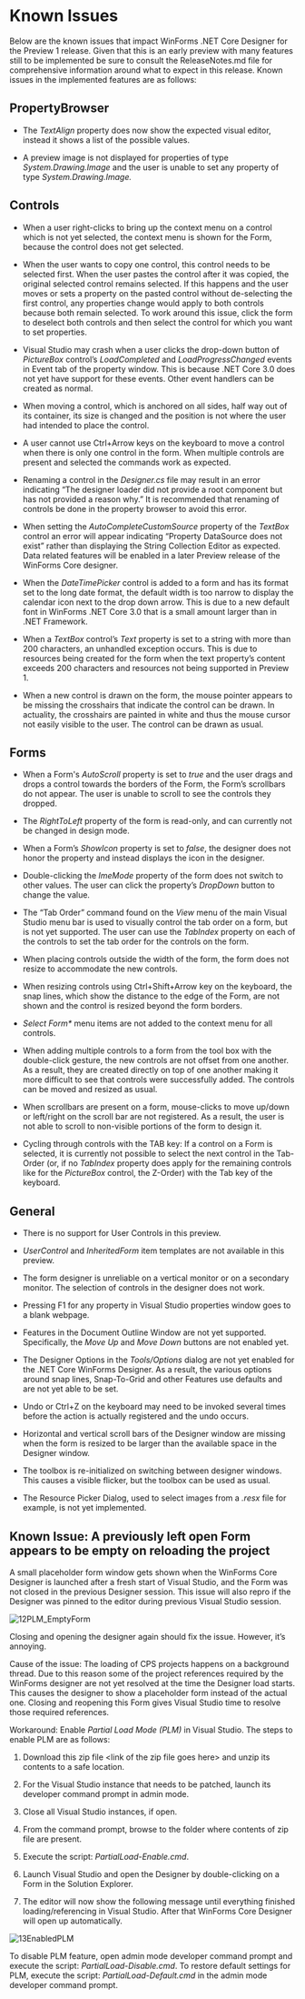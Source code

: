 Known Issues
===============

Below are the known issues that impact WinForms .NET Core Designer for the
Preview 1 release. Given that this is an early preview with many features still
to be implemented be sure to consult the ReleaseNotes.md file for comprehensive
information around what to expect in this release. Known issues in the
implemented features are as follows:

PropertyBrowser
---------------

-   The *TextAlign* property does now show the expected visual editor, instead
    it shows a list of the possible values.

-   A preview image is not displayed for properties of type
    *System.Drawing.Image* and the user is unable to set any property of type
    *System.Drawing.Image.*

Controls
--------

-   When a user right-clicks to bring up the context menu on a control which is
    not yet selected, the context menu is shown for the Form, because the
    control does not get selected.

-   When the user wants to copy one control, this control needs to be selected
    first. When the user pastes the control after it was copied, the original
    selected control remains selected. If this happens and the user moves or
    sets a property on the pasted control without de-selecting the first
    control, any properties change would apply to both controls because both
    remain selected. To work around this issue, click the form to deselect both
    controls and then select the control for which you want to set properties.

-   Visual Studio may crash when a user clicks the drop-down button of
    *PictureBox* control’s *LoadCompleted* and *LoadProgressChanged* events in
    Event tab of the property window. This is because .NET Core 3.0 does not yet
    have support for these events. Other event handlers can be created as
    normal.

-   When moving a control, which is anchored on all sides, half way out of its
    container, its size is changed and the position is not where the user had
    intended to place the control.

-   A user cannot use Ctrl+Arrow keys on the keyboard to move a control when
    there is only one control in the form. When multiple controls are present
    and selected the commands work as expected.

-   Renaming a control in the *Designer.cs* file may result in an error
    indicating “The designer loader did not provide a root component but has not
    provided a reason why.” It is recommended that renaming of controls be done
    in the property browser to avoid this error.

-   When setting the *AutoCompleteCustomSource* property of the *TextBox*
    control an error will appear indicating “Property DataSource does not exist”
    rather than displaying the String Collection Editor as expected. Data
    related features will be enabled in a later Preview release of the WinForms
    Core designer.

-   When the *DateTimePicker* control is added to a form and has its format set
    to the long date format, the default width is too narrow to display the
    calendar icon next to the drop down arrow. This is due to a new default font
    in WinForms .NET Core 3.0 that is a small amount larger than in .NET
    Framework.

-   When a *TextBox* control’s *Text* property is set to a string with more than
    200 characters, an unhandled exception occurs. This is due to resources
    being created for the form when the text property’s content exceeds 200
    characters and resources not being supported in Preview 1.

-   When a new control is drawn on the form, the mouse pointer appears to be
    missing the crosshairs that indicate the control can be drawn. In actuality,
    the crosshairs are painted in white and thus the mouse cursor not easily
    visible to the user. The control can be drawn as usual.

Forms
-----

-   When a Form's *AutoScroll* property is set to *true* and the user drags and
    drops a control towards the borders of the Form, the Form’s scrollbars do
    not appear. The user is unable to scroll to see the controls they dropped.

-   The *RightToLeft* property of the form is read-only, and can currently not be
    changed in design mode.

-   When a Form’s *ShowIcon* property is set to *false*, the designer does not
    honor the property and instead displays the icon in the designer.

-   Double-clicking the *ImeMode* property of the form does not switch to other
    values. The user can click the property’s *DropDown* button to change the
    value.

-   The “Tab Order” command found on the *View* menu of the main Visual Studio
    menu bar is used to visually control the tab order on a form, but is not yet
    supported. The user can use the *TabIndex* property on each of the controls
    to set the tab order for the controls on the form.

-   When placing controls outside the width of the form, the form does not
    resize to accommodate the new controls.

-   When resizing controls using Ctrl+Shift+Arrow key on the keyboard, the
    snap lines, which show the distance to the edge of the Form, are not shown
    and the control is resized beyond the form borders.

-   *Select Form\** menu items are not added to the context menu for all
    controls.

-   When adding multiple controls to a form from the tool box with the
    double-click gesture, the new controls are not offset from one another. As a
    result, they are created directly on top of one another making it more
    difficult to see that controls were successfully added. The controls can be
    moved and resized as usual.

-   When scrollbars are present on a form, mouse-clicks to move up/down or
    left/right on the scroll bar are not registered. As a result, the user is
    not able to scroll to non-visible portions of the form to design it.

-   Cycling through controls with the TAB key: If a control on a Form is
    selected, it is currently not possible to select the next control in the
    Tab-Order (or, if no *TabIndex* property does apply for the remaining controls
    like for the *PictureBox* control, the Z-Order) with the Tab key of the
    keyboard.

General
-------

-   There is no support for User Controls in this preview.

-   *UserControl* and *InheritedForm* item templates are not available in this
    preview.

-   The form designer is unreliable on a vertical monitor or on a secondary
    monitor. The selection of controls in the designer does not work.

-   Pressing F1 for any property in Visual Studio properties window goes to a
    blank webpage.

-   Features in the Document Outline Window are not yet supported. Specifically,
    the *Move Up* and *Move Down* buttons are not enabled yet.

-   The Designer Options in the *Tools/Options* dialog are not yet enabled for
    the .NET Core WinForms Designer. As a result, the various options around
    snap lines, Snap-To-Grid and other Features use defaults and are not yet able
    to be set.

-   Undo or Ctrl+Z on the keyboard may need to be invoked several times before
    the action is actually registered and the undo occurs.

-   Horizontal and vertical scroll bars of the Designer window are missing when
    the form is resized to be larger than the available space in the Designer
    window.

-   The toolbox is re-initialized on switching between designer windows. This
    causes a visible flicker, but the toolbox can be used as usual.

-   The Resource Picker Dialog, used to select images from a *.resx* file for
    example, is not yet implemented.

Known Issue: A previously left open Form appears to be empty on reloading the project
-------------------------------------------------------------------------------------

A small placeholder form window gets shown when the WinForms Core Designer is
launched after a fresh start of Visual Studio, and the Form was not closed in
the previous Designer session. This issue will also repro if the Designer was
pinned to the editor during previous Visual Studio session.

![12PLM_EmptyForm][12PLM_EmptyForm]

Closing and opening the designer again should fix the issue. However, it’s
annoying.

Cause of the issue: The loading of CPS projects happens on a background thread.
Due to this reason some of the project references required by the WinForms
designer are not yet resolved at the time the Designer load starts. This causes
the designer to show a placeholder form instead of the actual one. Closing and
reopening this Form gives Visual Studio time to resolve those required
references.

Workaround: Enable *Partial Load Mode (PLM)* in Visual Studio. The steps to
enable PLM are as follows:

1. Download this zip file \<link of the zip file goes here\> and unzip its
contents to a safe location.

2. For the Visual Studio instance that needs to be patched, launch its developer
command prompt in admin mode.

3. Close all Visual Studio instances, if open.

4. From the command prompt, browse to the folder where contents of zip file are
present.

5. Execute the script: *PartialLoad-Enable.cmd*.

6. Launch Visual Studio and open the Designer by double-clicking on a Form in
the Solution Explorer.

7. The editor will now show the following message until everything finished
loading/referencing in Visual Studio. After that WinForms Core Designer will
open up automatically.

![13EnabledPLM][13EnabledPLM]

To disable PLM feature, open admin mode developer command prompt and execute the
script: *PartialLoad-Disable.cmd*. To restore default settings for PLM, execute
the script: *PartialLoad-Default.cmd* in the admin mode developer command
prompt.

[01VisualStudioInstaller]: screenshots/01VisualStudioInstaller.png
[02VisualStudioInstaller]: screenshots/02VisualStudioInstaller.png
[03InitializingVSIX]: screenshots/03InitializingVSIX.png
[04InstallingVSIX]: screenshots/04InstallingVSIX.png
[05CreateNewProject]: screenshots/05CreateNewProject.png
[06TheCoreDesigner]: screenshots/06TheCoreDesigner.png
[07HelloWorldCoreForm]: screenshots/07HelloWorldCoreForm.png
[08HelloWorldCodeEditor]: screenshots/08HelloWorldCodeEditor.png
[09WinFormsOutputPane]: screenshots/09WinFormsOutputPane.png
[10UnsupportedControls]: screenshots/10UnsupportedControls.png
[11SendFeedback]: screenshots/11SendFeedback.png
[12PLM_EmptyForm]: screenshots/12PLM_EmptyForm.png
[13EnabledPLM]: screenshots/13EnabledPLM.png

